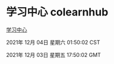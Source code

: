 # 学习中心 colearnhub
[学习中心](http://59.174.25.102:56308/colearnhub/)

2021年 12月 04日 星期六 01:50:02 CST

2021年 12月 03日 星期五 17:50:02 GMT
